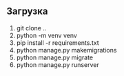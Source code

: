 ## Загрузка

1. git clone ..
2. python -m venv venv
3. pip install -r requirements.txt
4. python manage.py makemigrations
5. python manage.py migrate
6. python manage.py runserver
